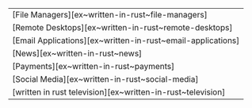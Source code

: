||
|--------|
| [File Managers][ex~written-in-rust~file-managers] |
| [Remote Desktops][ex~written-in-rust~remote-desktops] |
| [Email Applications][ex~written-in-rust~email-applications] |
| [News][ex~written-in-rust~news] |
| [Payments][ex~written-in-rust~payments] |
| [Social Media][ex~written-in-rust~social-media] |
| [written in rust television][ex~written-in-rust~television] |
